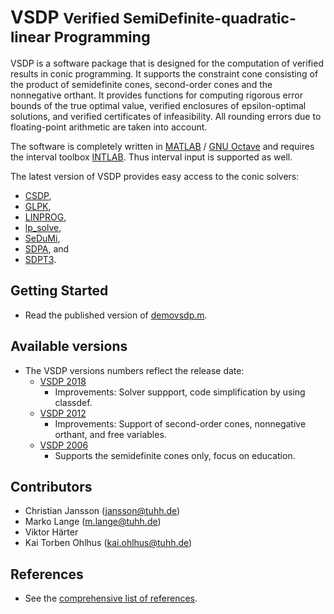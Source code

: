 # VSDP <small>Verified SemiDefinite-quadratic-linear Programming</small>

VSDP is a software package that is designed for the computation of verified
results in conic programming.  It supports the constraint cone consisting of the
product of semidefinite cones, second-order cones and the nonnegative orthant.
It provides functions for computing rigorous error bounds of the true optimal
value, verified enclosures of epsilon-optimal  solutions, and verified
certificates of infeasibility.  All rounding errors due to floating-point
arithmetic are taken into account.

The software is completely written in [MATLAB](https://www.mathworks.com) /
[GNU Octave](https://www.gnu.org/software/octave) and requires the interval
toolbox [INTLAB](http://www.ti3.tuhh.de/rump/intlab).  Thus interval input is
supported as well.

The latest version of VSDP provides easy access to the conic solvers:
- [CSDP](https://projects.coin-or.org/Csdp),
- [GLPK](https://www.gnu.org/software/glpk/),
- [LINPROG](https://www.mathworks.com/help/optim/ug/linprog.html),
- [lp_solve](https://lpsolve.sourceforge.io),
- [SeDuMi](https://github.com/sqlp/sedumi),
- [SDPA](https://sdpa.sourceforge.io), and
- [SDPT3](https://github.com/sqlp/sdpt3).


## Getting Started

- Read the published version of [demovsdp.m](/demovsdp).


## Available versions

- The VSDP versions numbers reflect the release date:
  - [VSDP 2018](https://github.com/vsdp/vsdp-2018)
    - Improvements: Solver suppport, code simplification by using classdef.
  - [VSDP 2012](https://github.com/vsdp/vsdp-2012)
    - Improvements: Support of second-order cones, nonnegative orthant, and
      free variables.
  - [VSDP 2006](https://github.com/vsdp/vsdp-2006)
    - Supports the semidefinite cones only, focus on education.

## Contributors

- Christian Jansson (<jansson@tuhh.de>)
- Marko Lange (<m.lange@tuhh.de>)
- Viktor Härter
- Kai Torben Ohlhus (<kai.ohlhus@tuhh.de>)


## References

- See the [comprehensive list of references](/references).
